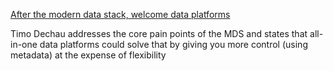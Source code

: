 [After the modern data stack, welcome data platforms](https://substack.timodechau.com/p/after-the-modern-data-stack-welcome)

Timo Dechau addresses the core pain points of the MDS and states that all-in-one data platforms could solve that by giving you more control (using metadata) at the expense of flexibility
